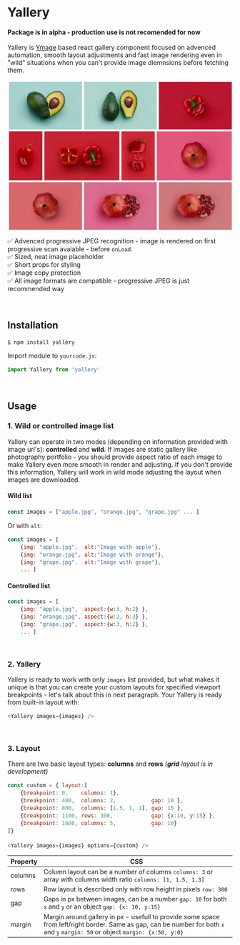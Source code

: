 # Yallery

**Package is in alpha - production use is not recomended for now**
<br/><br/>
Yallery is [Ymage](https://github.com/ylfe-dev/Ymage) based react gallery component focused on advenced automation, smooth layout adjustments and fast image rendering even in "wild" situations when you can't provide image diemnsions before fetching them.


<p align="center">
<img align="center" src="assets/img.jpg"/>
</p>

✅ Advenced progressive JPEG recognition - image is rendered on first progressive scan avaiable - before `onLoad`.  <br/>
✅ Sized, neat image placeholder<br/>
✅ Short props for styling<br/>
✅ Image copy protection<br/>
✅ All image  formats are compatible - progressive JPEG is just recommended way<br/>

<br/>

## Installation


```shell
$ npm install yallery
```

Import module to `yourcode.js`:
```JavaScript
import Yallery from 'yallery'
```

<br/>

## Usage

### 1. Wild or controlled image list
Yallery can operate in two modes (depending on information provided with image url's): **controlled** and **wild**. If images are static gallery like photography portfolio - you should provide aspect ratio of each image to make Yallery even more smooth in render and adjusting. If you don't provide this information, Yallery will work in wild mode adjusting the layout when images are downloaded.

#### Wild list
```JavaScript
const images = ["apple.jpg", "orange.jpg", "grape.jpg" ... ]
```
Or with `alt`:
```JavaScript
const images = [
	{img: "apple.jpg",  alt:"Image with apple"}, 
	{img: "orange.jpg", alt:"Image with orange"}, 
	{img: "grape.jpg",  alt:"Image with grape"}, 
	... ]
```
#### Controlled list
```JavaScript
const images = [
	{img: "apple.jpg",  aspect:{w:3, h:2} }, 
	{img: "orange.jpg", aspect:{w:2, h:3} }, 
	{img: "grape.jpg",  aspect:{w:3, h:2} }, 
	... ]
```

<br/>

### 2. Yallery 
Yallery is ready to work with only `images` list provided, but what makes it unique is that you can create your custom layouts for specified viewport breakpoints - let's talk about this in next paragraph. Your Yallery is ready from built-in layout with: 
```JavaScript
<Yallery images={images} />
```

<br/>

### 3. Layout

There are two basic layout types: **columns** and **rows** *(**grid** layout is in development)*
```JavaScript
const custom = { layout:[
	{breakpoint: 0,    columns: 1},
	{breakpoint: 400,  columns: 2,           gap: 10 },
	{breakpoint: 800,  columns: [1.5, 1, 1], gap: 15 },
	{breakpoint: 1100, rows: 300,            gap: {x:10, y:15} },
	{breakpoint: 1600, columns: 5,           gap: 10}
]}

<Yallery images={images} options={custom} />
```


|Property|CSS|
|-|-|
|columns| Column layout can be a number of columns `columns: 3` or array with columns width ratio `columns: [1, 1.5, 1.3]` |
|rows|Row layout is described only with row height in pixels `row: 300`|
|gap|Gaps in px between images, can be a number `gap: 10` for both `x` and `y` or an object `gap: {x: 10, y:15}`|
|margin|Margin around gallery in px - usefull to provide some space from left/right border. Same as gap, can be number for both `x` and `y`  `margin: 50` or object `margin: {x:50, y:0}` |



<br/>

